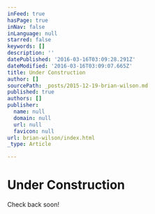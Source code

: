 ```yaml
---
inFeed: true
hasPage: true
inNav: false
inLanguage: null
starred: false
keywords: []
description: ''
datePublished: '2016-03-16T03:09:28.291Z'
dateModified: '2016-03-16T03:09:07.665Z'
title: Under Construction
author: []
sourcePath: _posts/2015-12-19-brian-wilson.md
published: true
authors: []
publisher:
  name: null
  domain: null
  url: null
  favicon: null
url: brian-wilson/index.html
_type: Article

---
```

# Under Construction

Check back soon!